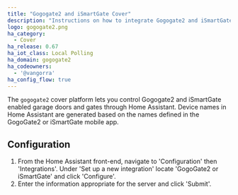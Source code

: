 ```yaml
---
title: "Gogogate2 and iSmartGate Cover"
description: "Instructions on how to integrate Gogogate2 and iSmartGate enabled garage door covers into Home Assistant."
logo: gogogate2.png
ha_category:
  - Cover
ha_release: 0.67
ha_iot_class: Local Polling
ha_domain: gogogate2
ha_codeowners:
  - '@vangorra'
ha_config_flow: true
---
```


The `gogogate2` cover platform lets you control Gogogate2 and iSmartGate enabled garage doors and gates through Home Assistant. Device names in Home Assistant are generated based on the names defined in the GogoGate2 or iSmartGate mobile app.

## Configuration

1. From the Home Assistant front-end, navigate to 'Configuration' then 'Integrations'. Under 'Set up a new integration' locate 'GogoGate2 or iSmartGate' and click 'Configure'.
2. Enter the information appropriate for the server and click 'Submit'.
